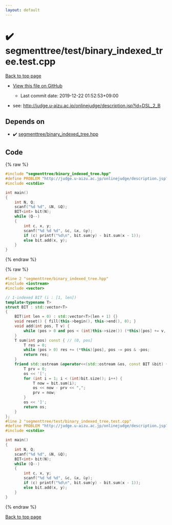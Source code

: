 ```yaml
---
layout: default
---
```


<!-- mathjax config similar to math.stackexchange -->
<script type="text/javascript" async
  src="https://cdnjs.cloudflare.com/ajax/libs/mathjax/2.7.5/MathJax.js?config=TeX-MML-AM_CHTML">
</script>
<script type="text/x-mathjax-config">
  MathJax.Hub.Config({
    TeX: { equationNumbers: { autoNumber: "AMS" }},
    tex2jax: {
      inlineMath: [ ['$','$'] ],
      processEscapes: true
    },
    "HTML-CSS": { matchFontHeight: false },
    displayAlign: "left",
    displayIndent: "2em"
  });
</script>

<script type="text/javascript" src="https://cdnjs.cloudflare.com/ajax/libs/jquery/3.4.1/jquery.min.js"></script>
<script src="https://cdn.jsdelivr.net/npm/jquery-balloon-js@1.1.2/jquery.balloon.min.js" integrity="sha256-ZEYs9VrgAeNuPvs15E39OsyOJaIkXEEt10fzxJ20+2I=" crossorigin="anonymous"></script>
<script type="text/javascript" src="../../../assets/js/copy-button.js"></script>
<link rel="stylesheet" href="../../../assets/css/copy-button.css" />


# :heavy_check_mark: segmenttree/test/binary_indexed_tree.test.cpp

<a href="../../../index.html">Back to top page</a>

* <a href="{{ site.github.repository_url }}/blob/master/segmenttree/test/binary_indexed_tree.test.cpp">View this file on GitHub</a>
    - Last commit date: 2019-12-22 01:52:53+09:00


* see: <a href="http://judge.u-aizu.ac.jp/onlinejudge/description.jsp?id=DSL_2_B">http://judge.u-aizu.ac.jp/onlinejudge/description.jsp?id=DSL_2_B</a>


## Depends on

* :heavy_check_mark: <a href="../../../library/segmenttree/binary_indexed_tree.hpp.html">segmenttree/binary_indexed_tree.hpp</a>


## Code

<a id="unbundled"></a>
{% raw %}
```cpp
#include "segmenttree/binary_indexed_tree.hpp"
#define PROBLEM "http://judge.u-aizu.ac.jp/onlinejudge/description.jsp?id=DSL_2_B"
#include <cstdio>

int main()
{
    int N, Q;
    scanf("%d %d", &N, &Q);
    BIT<int> bit(N);
    while (Q--)
    {
        int c, x, y;
        scanf("%d %d %d", &c, &x, &y);
        if (c) printf("%d\n", bit.sum(y) - bit.sum(x - 1));
        else bit.add(x, y);
    }
}

```
{% endraw %}

<a id="bundled"></a>
{% raw %}
```cpp
#line 2 "segmenttree/binary_indexed_tree.hpp"
#include <iostream>
#include <vector>

// 1-indexed BIT (i : [1, len])
template<typename T>
struct BIT : std::vector<T>
{
    BIT(int len = 0) : std::vector<T>(len + 1) {}
    void reset() { fill(this->begin(), this->end(), 0); }
    void add(int pos, T v) {
        while (pos > 0 and pos < (int)this->size()) (*this)[pos] += v, pos += pos & -pos;
    }
    T sum(int pos) const { // (0, pos]
        T res = 0;
        while (pos > 0) res += (*this)[pos], pos -= pos & -pos;
        return res;
    }
    friend std::ostream &operator<<(std::ostream &os, const BIT &bit) {
        T prv = 0;
        os << '[';
        for (int i = 1; i < (int)bit.size(); i++) {
            T now = bit.sum(i);
            os << now - prv << ",";
            prv = now;
        }
        os << ']';
        return os;
    }
};
#line 2 "segmenttree/test/binary_indexed_tree.test.cpp"
#define PROBLEM "http://judge.u-aizu.ac.jp/onlinejudge/description.jsp?id=DSL_2_B"
#include <cstdio>

int main()
{
    int N, Q;
    scanf("%d %d", &N, &Q);
    BIT<int> bit(N);
    while (Q--)
    {
        int c, x, y;
        scanf("%d %d %d", &c, &x, &y);
        if (c) printf("%d\n", bit.sum(y) - bit.sum(x - 1));
        else bit.add(x, y);
    }
}

```
{% endraw %}

<a href="../../../index.html">Back to top page</a>

